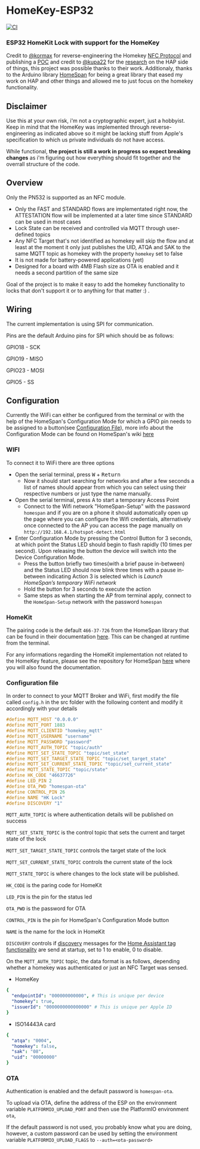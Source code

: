 # HomeKey-ESP32
[![CI](https://github.com/rednblkx/HomeKey-ESP32/actions/workflows/main.yml/badge.svg?branch=main)](https://github.com/rednblkx/HomeKey-ESP32/actions/workflows/main.yml)
### ESP32 HomeKit Lock with support for the HomeKey

Credit to [@kormax](https://github.com/kormax) for reverse-engineering the Homekey [NFC Protocol](https://github.com/kormax/apple-home-key) and publishing a [POC](https://github.com/kormax/apple-home-key-reader) and credit to [@kupa22](https://github.com/kupa22) for the [research](https://github.com/kupa22/apple-homekey) on the HAP side of things, this project was possible thanks to their work.
Additionaly, thanks to the Arduino library [HomeSpan](https://github.com/HomeSpan/HomeSpan) for being a great library that eased my work on HAP and other things and allowed me to just focus on the homekey functionality.

## Disclaimer

Use this at your own risk, i'm not a cryptographic expert, just a hobbyist. Keep in mind that the HomeKey was implemented through reverse-engineering as indicated above so it might be lacking stuff from Apple's specification to which us private individuals do not have access.

While functional, **the project is still a work in progress so expect breaking changes** as i'm figuring out how everything should fit together and the overrall structure of the code.

## Overview

Only the PN532 is supported as an NFC module.

- Only the FAST and STANDARD flows are implementated right now, the ATTESTATION flow will be implemented at a later time since STANDARD can be used in most cases
- Lock State can be received and controlled via MQTT through user-defined topics
- Any NFC Target that's not identified as homekey will skip the flow and at least at the moment it only just publishes the UID, ATQA and SAK to the same MQTT topic as homekey with the property `homekey` set to false
- It is not made for battery-powered applications (yet)
- Designed for a board with 4MB Flash size as OTA is enabled and it needs a second partition of the same size

Goal of the project is to make it easy to add the homekey functionality to locks that don't support it or to anything for that matter :) .

## Wiring

The current implementation is using SPI for communication.

Pins are the default Arduino pins for SPI which should be as follows:

GPIO18 - SCK

GPIO19 - MISO

GPIO23 - MOSI

GPIO5 - SS

## Configuration

Currently the WiFi can either be configured from the terminal or with the help of the HomeSpan's Configuration Mode for which a GPIO pin needs to be assigned to a button(see [Configuration File](#configuration-file)), more info about the Configuration Mode can be found on HomeSpan's wiki [here](https://github.com/HomeSpan/HomeSpan/blob/master/docs/UserGuide.md#device-configuration-mode)

### WIFI

To connect it to WiFi there are three options
- Open the serial terminal, press <kbd>W</kbd> + <kbd>Return</kbd>
  - Now it should start searching for networks and after a few seconds a list of names should appear from which you can select using their respective numbers or just type the name   manually.
- Open the serial terminal, press <kbd>A</kbd> to start a temporary Access Point
  - Connect to the Wifi network "HomeSpan-Setup" with the password `homespan` and if you are on a phone it should automatically open up the page where you can configure the Wifi credentials, alternatively once connected to the AP you can access the page manually on `http://192.168.4.1/hotspot-detect.html`
- Enter Configuration Mode by pressing the Control Button for 3 seconds, at which point the Status LED should begin to flash rapidly (10 times per second). Upon releasing the button the device will switch into the Device Configuration Mode.
  - Press the button briefly two times(with a brief pause in-between) and the Status LED should now blink three times with a pause in-between indicating Action 3 is selected which is *Launch HomeSpan’s temporary WiFi network*
  - Hold the button for 3 seconds to execute the action
  - Same steps as when starting the AP from terminal apply, connect to the `HomeSpan-Setup` network with the password `homespan`

### HomeKit

The pairing code is the default `466-37-726` from the HomeSpan library that can be found in their documentation [here](https://github.com/HomeSpan/HomeSpan/blob/master/docs/UserGuide.md#pairing-to-homekit). This can be changed at runtime from the terminal. 

For any informations regarding the HomeKit implementation not related to the HomeKey feature, please see the repository for HomeSpan [here](https://github.com/HomeSpan/HomeSpan) where you will also found the documentation.

### Configuration file

In order to connect to your MQTT Broker and WiFi, first modify the file called `config.h` in the src folder with the following content and modify it accordingly with your details

```cpp
#define MQTT_HOST "0.0.0.0"
#define MQTT_PORT 1883
#define MQTT_CLIENTID "homekey_mqtt"
#define MQTT_USERNAME "username"
#define MQTT_PASSWORD "password"
#define MQTT_AUTH_TOPIC "topic/auth"
#define MQTT_SET_STATE_TOPIC "topic/set_state"
#define MQTT_SET_TARGET_STATE_TOPIC "topic/set_target_state"
#define MQTT_SET_CURRENT_STATE_TOPIC "topic/set_current_state"
#define MQTT_STATE_TOPIC "topic/state"
#define HK_CODE "46637726"
#define LED_PIN 2
#define OTA_PWD "homespan-ota"
#define CONTROL_PIN 26
#define NAME "HK Lock"
#define DISCOVERY "1"
```

 `MQTT_AUTH_TOPIC` is where authentication details will be published on success
 
 `MQTT_SET_STATE_TOPIC` is the control topic that sets the current and target state of the lock

 `MQTT_SET_TARGET_STATE_TOPIC` controls the target state of the lock

 `MQTT_SET_CURRENT_STATE_TOPIC` controls the current state of the lock
 
 `MQTT_STATE_TOPIC` is where changes to the lock state will be published.
 
 `HK_CODE` is the paring code for HomeKit
 
 `LED_PIN` is the pin for the status led

 `OTA_PWD` is the password for OTA

 `CONTROL_PIN` is the pin for HomeSpan's Configuration Mode button

 `NAME` is the name for the lock in HomeKit
 
 `DISCOVERY` controls if [discovery](https://www.home-assistant.io/integrations/tag.mqtt/) messages for the [Home Assistant tag functionality](https://www.home-assistant.io/integrations/tag/) are send at startup, set to 1 to enable, 0 to disable.

On the `MQTT_AUTH_TOPIC` topic, the data format is as follows, depending whether a homekey was authenticated or just an NFC Target was sensed.

- HomeKey
```yaml
{
  "endpointId": "000000000000", # This is unique per device
  "homekey": true,
  "issuerId": "0000000000000000" # This is unique per Apple ID
}
```
- ISO14443A card
```yaml
{
  "atqa": "0004",
  "homekey": false,
  "sak": "08",
  "uid": "00000000"
}
```

### OTA

Authentication is enabled and the default password is `homespan-ota`.

To upload via OTA, define the address of the ESP on the environment variable `PLATFORMIO_UPLOAD_PORT` and then use the PlatformIO environment `ota`, 

If the default password is not used, you probably know what you are doing, however, a custom password can be used by setting the environment variable `PLATFORMIO_UPLOAD_FLAGS` to `--auth=<ota-password>`
